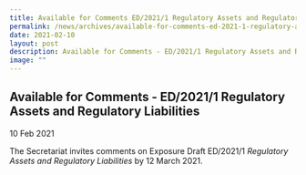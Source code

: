 ```yaml
---
title: Available for Comments ED/2021/1 Regulatory Assets and Regulatory Liabilities
permalink: /news/archives/available-for-comments-ed-2021-1-regulatory-assets-and-regulatory-liabilities/
date: 2021-02-10
layout: post
description: Available for Comments - ED/2021/1 Regulatory Assets and Regulatory Liabilities
image: ""
---
```

Available for Comments - ED/2021/1 Regulatory Assets and Regulatory Liabilities
-------------------------------------------------------------------------------

10 Feb 2021

The Secretariat invites comments on Exposure Draft ED/2021/1 _Regulatory Assets and Regulatory Liabilities_ by 12 March 2021.